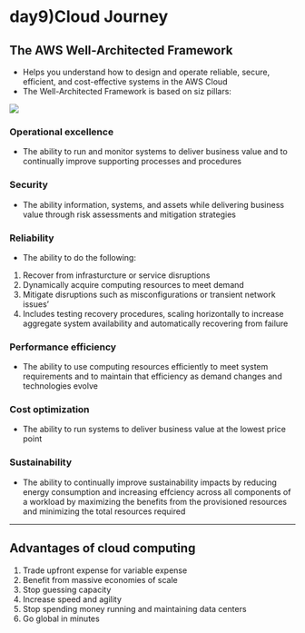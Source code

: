 # day9)Cloud Journey

## The AWS Well-Architected Framework

- Helps you understand how to design and operate reliable, secure, efficient, and cost-effective systems in the AWS Cloud
- The Well-Architected Framework is based on siz pillars:

![](https://explore.skillbuilder.aws/files/a/w/aws_prod1_docebosaas_com/1747317600/yNT-d5COEr3PW23DfEkxBQ/tincan/fe470bc5add63f94f005d3da17a6db8131e78b9e/assets/CPE%20Digital%20-%20Module%2010%20-%20AWS%20Well-Architected%20Framework.png)

### Operational excellence

- The ability to run and monitor systems to deliver business value and to continually improve supporting processes and procedures

### Security

- The ability information, systems, and assets while delivering business value through risk assessments and mitigation strategies

### Reliability

- The ability to do the following:
1. Recover from infrasturcture or service disruptions
2. Dynamically acquire computing resources to meet demand
3. Mitigate disruptions such as misconfigurations or transient network issues’
4. Includes testing recovery procedures, scaling horizontally to increase aggregate system availability and automatically recovering from failure

### Performance efficiency

- The ability to use computing resources efficiently to meet system requirements and to maintain that efficiency as demand changes and technologies evolve

### Cost optimization

- The ability to run systems to deliver business value at the lowest price point

### Sustainability

- The ability to continually improve sustainability impacts by reducing energy consumption and increasing effciency across all components of a workload by maximizing the benefits from the provisioned resources and minimizing the total resources required

---

## Advantages of cloud computing

1. Trade upfront expense for variable expense
2. Benefit from massive economies of scale
3. Stop guessing capacity
4. Increase speed and agility
5. Stop spending money running and maintaining data centers
6. Go global in minutes